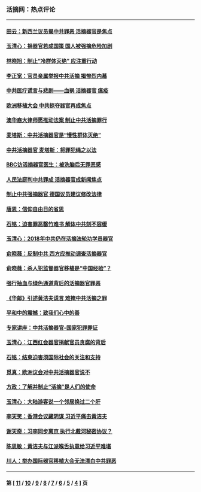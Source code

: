 ### 活摘网：热点评论
---
#### [田云：新西兰议员揭中共罪恶 活摘器官是焦点](../../pages/nf5879/n13070629.md?08100430) 
#### [玉清心：捐器官若成国策 国人被强摘危险加剧](../../pages/nf5879/n12802713.md?08100430) 
#### [林晓旭：制止“冷群体灭绝” 应注重行动](../../pages/nf5879/n12779736.md?08100430) 
#### [李正宽：官员亲属举报中共活摘 揭惨烈内幕](../../pages/nf5879/n12684490.md?08100430) 
#### [中共医疗谎言与悲剧——血祸 活摘器官 瘟疫](../../pages/nf5879/n12372103.md?08100430) 
#### [欧洲移植大会 中共掠夺器官再成焦点](../../pages/nf5879/n11538883.md?08100430) 
#### [澳华裔大律师愿推动法案 制止中共活摘罪行](../../pages/nf5879/n11377039.md?08100430) 
#### [麦塔斯：中共活摘器官是“慢性群体灭绝”](../../pages/nf5879/n11350529.md?08100430) 
#### [中共活摘器官 麦塔斯：将罪犯绳之以法](../../pages/nf5879/n11347973.md?08100430) 
#### [BBC访活摘器官医生：被洗脑后无罪恶感](../../pages/nf5879/n11335935.md?08100430) 
#### [人民法庭判中共罪成 活摘器官成新闻焦点](../../pages/nf5879/n11331578.md?08100430) 
#### [制止中共强摘器官 德国议员建议修改法律](../../pages/nf5879/n11249451.md?08100430) 
#### [唐恩：信仰自由日的省思](../../pages/nf5879/n11003525.md?08100430) 
#### [石铭：迫害罪恶罄竹难书  解体中共刻不容缓](../../pages/nf5879/n10942855.md?08100430) 
#### [玉清心：2018年中共仍在活摘法轮功学员器官](../../pages/nf5879/n10914646.md?08100430) 
#### [俞晓薇：反制中共 西方应推动调查活摘器官](../../pages/nf5879/n10794671.md?08100430) 
#### [俞晓薇：杀人犯监督器官移植是“中国经验”？](../../pages/nf5879/n10466427.md?08100430) 
#### [强行抽血与绿色通道背后的活摘器官罪恶](../../pages/nf5879/n10004708.md?08100430) 
#### [《华邮》引述黄洁夫谎言 难掩中共活摘之罪](../../pages/nf5879/n9642309.md?08100430) 
#### [平和中的震撼：致我们心中的善](../../pages/nf5879/n9021123.md?08100430) 
#### [专家讲座：中共活摘器官-国家犯罪罪证](../../pages/nf5879/n8828153.md?08100430) 
#### [玉清心：江西红会器官捐献官员贪腐的背后](../../pages/nf5879/n8522122.md?08100430) 
#### [石铭：结束迫害须国际社会的关注和支持](../../pages/nf5879/n8443497.md?08100430) 
#### [觅真：欧洲议会对中共活摘器官说不](../../pages/nf5879/n8337486.md?08100430) 
#### [方政：了解并制止“活摘”是人们的使命](../../pages/nf5879/n8329214.md?08100430) 
#### [玉清心：大陆游客说一个邻居换过二个肝](../../pages/nf5879/n8291404.md?08100430) 
#### [李天笑：香港会议藏阴谋 习近平痛击黄洁夫](../../pages/nf5879/n8241459.md?08100430) 
#### [谢天奇：习李同步离京 执行北戴河秘密协议？](../../pages/nf5879/n8230418.md?08100430) 
#### [陈思敏：黄洁夫与江派喉舌执意给习近平难堪](../../pages/nf5879/n8222166.md?08100430) 
#### [川人：举办国际器官移植大会无法漂白中共罪恶](../../pages/nf5879/n8221121.md?08100430) 

---
#### 第 [ [11](./11.md?08100430) / [10](./10.md?08100430) / [9](./9.md?08100430) / [8](./8.md?08100430) / [7](./7.md?08100430) / [6](./6.md?08100430) / [5](./5.md?08100430) / [4](./4.md?08100430) ] 页
